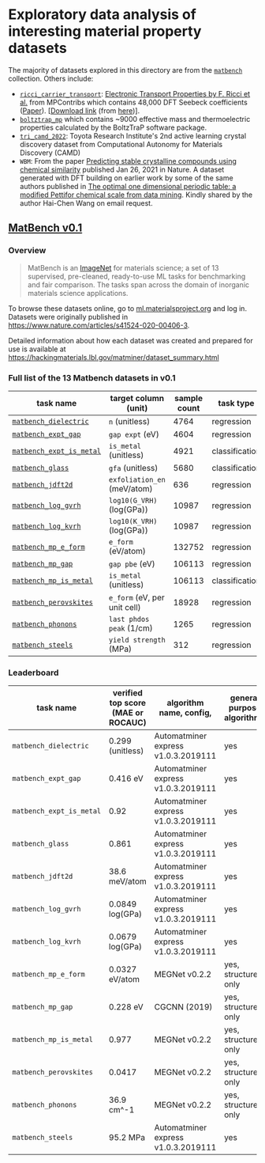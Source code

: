 # Exploratory data analysis of interesting material property datasets

The majority of datasets explored in this directory are from the [`matbench`](https://matbench.materialsproject.org) collection. Others include:

- [`ricci_carrier_transport`](https://hackingmaterials.lbl.gov/matminer/dataset_summary): [Electronic Transport Properties by F. Ricci et al.][carrier_transport] from MPContribs which contains 48,000 DFT Seebeck coefficients ([Paper](https://www.nature.com/articles/sdata201785)). [[Download link][carrier_transport.json.gz] (from [here](https://git.io/JOMwY))].
- [`boltztrap_mp`](https://hackingmaterials.lbl.gov/matminer/dataset_summary) which contains ~9000 effective mass and thermoelectric properties calculated by the BoltzTraP software package.
- [`tri_camd_2022`](https://data.matr.io/7): Toyota Research Institute's 2nd active learning crystal discovery dataset from Computational Autonomy for Materials Discovery (CAMD)
- `WBM`: From the paper [Predicting stable crystalline compounds using chemical similarity](https://www.nature.com/articles/s41524-020-00481-6) published Jan 26, 2021 in Nature. A dataset generated with DFT building on earlier work by some of the same authors published in [The optimal one dimensional periodic table: a modified Pettifor chemical scale from data mining](https://doi.org/10.1088/1367-2630/18/9/093011). Kindly shared by the author Hai-Chen Wang on email request.

## [MatBench v0.1](https://matbench.materialsproject.org)

### Overview

> MatBench is an [ImageNet](http://www.image-net.org) for materials science; a set of 13 supervised, pre-cleaned, ready-to-use ML tasks for benchmarking and fair comparison. The tasks span across the domain of inorganic materials science applications.

To browse these datasets online, go to [ml.materialsproject.org] and log in.
Datasets were originally published in <https://www.nature.com/articles/s41524-020-00406-3>.

Detailed information about how each dataset was created and prepared for use is available at <https://hackingmaterials.lbl.gov/matminer/dataset_summary.html>

### Full list of the 13 Matbench datasets in v0.1

| task name                  | target column (unit)         | sample count | task type      | input       | download                                   |
| -------------------------- | ---------------------------- | ------------ | -------------- | ----------- | ------------------------------------------ |
| [`matbench_dielectric`]    | `n` (unitless)               | 4764         | regression     | structure   | [download][matbench_dielectric.json.gz]    |
| [`matbench_expt_gap`]      | `gap expt` (eV)              | 4604         | regression     | composition | [download][matbench_expt_gap.json.gz]      |
| [`matbench_expt_is_metal`] | `is_metal` (unitless)        | 4921         | classification | composition | [download][matbench_expt_is_metal.json.gz] |
| [`matbench_glass`]         | `gfa` (unitless)             | 5680         | classification | composition | [download][matbench_glass.json.gz]         |
| [`matbench_jdft2d`]        | `exfoliation_en` (meV/atom)  | 636          | regression     | structure   | [download][matbench_jdft2d.json.gz]        |
| [`matbench_log_gvrh`]      | `log10(G_VRH)` (log(GPa))    | 10987        | regression     | structure   | [download][matbench_log_gvrh.json.gz]      |
| [`matbench_log_kvrh`]      | `log10(K_VRH)` (log(GPa))    | 10987        | regression     | structure   | [download][matbench_log_kvrh.json.gz]      |
| [`matbench_mp_e_form`]     | `e_form` (eV/atom)           | 132752       | regression     | structure   | [download][matbench_mp_e_form.json.gz]     |
| [`matbench_mp_gap`]        | `gap pbe` (eV)               | 106113       | regression     | structure   | [download][matbench_mp_gap.json.gz]        |
| [`matbench_mp_is_metal`]   | `is_metal` (unitless)        | 106113       | classification | structure   | [download][matbench_mp_is_metal.json.gz]   |
| [`matbench_perovskites`]   | `e_form` (eV, per unit cell) | 18928        | regression     | structure   | [download][matbench_perovskites.json.gz]   |
| [`matbench_phonons`]       | `last phdos peak` (1/cm)     | 1265         | regression     | structure   | [download][matbench_phonons.json.gz]       |
| [`matbench_steels`]        | `yield strength` (MPa)       | 312          | regression     | composition | [download][matbench_steels.json.gz]        |

<!-- markdown-link-check-disable -->

[ml.materialsproject.org]: https://ml.materialsproject.org
[matbench_dielectric.json.gz]: https://ml.materialsproject.org/projects/matbench_dielectric.json.gz
[`matbench_dielectric`]: https://ml.materialsproject.org/projects/matbench_dielectric
[matbench_expt_gap.json.gz]: https://ml.materialsproject.org/projects/matbench_expt_gap.json.gz
[`matbench_expt_gap`]: https://ml.materialsproject.org/projects/matbench_expt_gap
[matbench_expt_is_metal.json.gz]: https://ml.materialsproject.org/projects/matbench_expt_is_metal.json.gz
[`matbench_expt_is_metal`]: https://ml.materialsproject.org/projects/matbench_expt_is_metal
[matbench_glass.json.gz]: https://ml.materialsproject.org/projects/matbench_glass.json.gz
[`matbench_glass`]: https://ml.materialsproject.org/projects/matbench_glass
[matbench_jdft2d.json.gz]: https://ml.materialsproject.org/projects/matbench_jdft2d.json.gz
[`matbench_jdft2d`]: https://ml.materialsproject.org/projects/matbench_jdft2d
[matbench_log_gvrh.json.gz]: https://ml.materialsproject.org/projects/matbench_log_gvrh.json.gz
[`matbench_log_gvrh`]: https://ml.materialsproject.org/projects/matbench_log_gvrh
[matbench_log_kvrh.json.gz]: https://ml.materialsproject.org/projects/matbench_log_kvrh.json.gz
[`matbench_log_kvrh`]: https://ml.materialsproject.org/projects/matbench_log_kvrh
[matbench_mp_e_form.json.gz]: https://ml.materialsproject.org/projects/matbench_mp_e_form.json.gz
[`matbench_mp_e_form`]: https://ml.materialsproject.org/projects/matbench_mp_e_form
[matbench_mp_gap.json.gz]: https://ml.materialsproject.org/projects/matbench_mp_gap.json.gz
[`matbench_mp_gap`]: https://ml.materialsproject.org/projects/matbench_mp_gap
[matbench_mp_is_metal.json.gz]: https://ml.materialsproject.org/projects/matbench_mp_is_metal.json.gz
[`matbench_mp_is_metal`]: https://ml.materialsproject.org/projects/matbench_mp_is_metal
[matbench_perovskites.json.gz]: https://ml.materialsproject.org/projects/matbench_perovskites.json.gz
[`matbench_perovskites`]: https://ml.materialsproject.org/projects/matbench_perovskites
[matbench_phonons.json.gz]: https://ml.materialsproject.org/projects/matbench_phonons.json.gz
[`matbench_phonons`]: https://ml.materialsproject.org/projects/matbench_phonons
[matbench_steels.json.gz]: https://ml.materialsproject.org/projects/matbench_steels.json.gz
[`matbench_steels`]: https://ml.materialsproject.org/projects/matbench_steels
[carrier_transport]: https://contribs.materialsproject.org/projects/carrier_transport
[carrier_transport.json.gz]: https://contribs.materialsproject.org/projects/carrier_transport.json.gz

<!-- markdown-link-check-enable-->

### Leaderboard

| task name                | verified top score (MAE or ROCAUC) | algorithm name, config,             | general purpose algorithm? |
| ------------------------ | ---------------------------------- | ----------------------------------- | -------------------------- |
| `matbench_dielectric`    | 0.299 (unitless)                   | Automatminer express v1.0.3.2019111 | yes                        |
| `matbench_expt_gap`      | 0.416 eV                           | Automatminer express v1.0.3.2019111 | yes                        |
| `matbench_expt_is_metal` | 0.92                               | Automatminer express v1.0.3.2019111 | yes                        |
| `matbench_glass`         | 0.861                              | Automatminer express v1.0.3.2019111 | yes                        |
| `matbench_jdft2d`        | 38.6 meV/atom                      | Automatminer express v1.0.3.2019111 | yes                        |
| `matbench_log_gvrh`      | 0.0849 log(GPa)                    | Automatminer express v1.0.3.2019111 | yes                        |
| `matbench_log_kvrh`      | 0.0679 log(GPa)                    | Automatminer express v1.0.3.2019111 | yes                        |
| `matbench_mp_e_form`     | 0.0327 eV/atom                     | MEGNet v0.2.2                       | yes, structure only        |
| `matbench_mp_gap`        | 0.228 eV                           | CGCNN (2019)                        | yes, structure only        |
| `matbench_mp_is_metal`   | 0.977                              | MEGNet v0.2.2                       | yes, structure only        |
| `matbench_perovskites`   | 0.0417                             | MEGNet v0.2.2                       | yes, structure only        |
| `matbench_phonons`       | 36.9 cm^-1                         | MEGNet v0.2.2                       | yes, structure only        |
| `matbench_steels`        | 95.2 MPa                           | Automatminer express v1.0.3.2019111 | yes                        |
